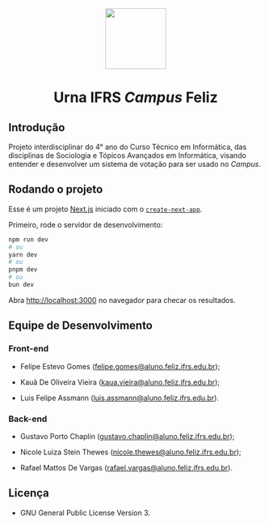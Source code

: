 <div align='center'>
  <img width="120" src="http://217.196.61.74/logo.png"></img>
  <h1>Urna IFRS <i>Campus</i> Feliz</h1>
</div>

## Introdução

Projeto interdisciplinar do 4° ano do Curso Técnico em Informática, das disciplinas de Sociologia e Tópicos Avançados em Informática, visando entender e desenvolver um sistema de votação para ser usado no <i>Campus</i>.

## Rodando o projeto

Esse é um projeto [Next.js](https://nextjs.org/) iniciado com o [`create-next-app`](https://github.com/vercel/next.js/tree/canary/packages/create-next-app).

Primeiro, rode o servidor de desenvolvimento:

```bash
npm run dev
# ou
yarn dev
# ou
pnpm dev
# ou
bun dev
```

Abra [http://localhost:3000](http://localhost:3000) no navegador para checar os resultados.

## Equipe de Desenvolvimento

### Front-end

- Felipe Estevo Gomes (felipe.gomes@aluno.feliz.ifrs.edu.br);

- Kauã De Oliveira Vieira (kaua.vieira@aluno.feliz.ifrs.edu.br);

- Luis Felipe Assmann (luis.assmann@aluno.feliz.ifrs.edu.br).

### Back-end

- Gustavo Porto Chaplin (gustavo.chaplin@aluno.feliz.ifrs.edu.br);

- Nicole Luiza Stein Thewes (nicole.thewes@aluno.feliz.ifrs.edu.br);

- Rafael Mattos De Vargas (rafael.vargas@aluno.feliz.ifrs.edu.br).

## Licença

- GNU General Public License Version 3.

